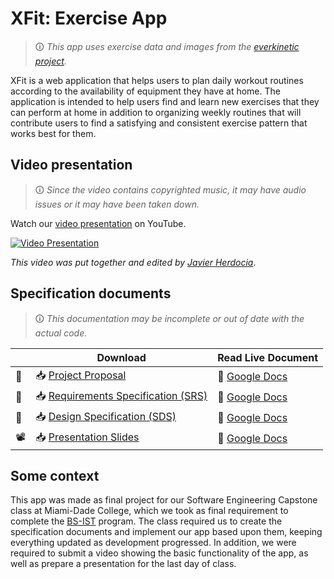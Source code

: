 # XFit: Exercise App

> 🛈 _This app uses exercise data and images from the [everkinetic project][everkinetic]._

XFit is a web application that helps users to plan daily workout routines according to the availability of equipment they have at home. The application is intended to help users find and learn new exercises that they can perform at home in addition to organizing weekly routines that will contribute users to find a satisfying and consistent exercise pattern that works best for them.

## Video presentation

> 🛈 _Since the video contains copyrighted music, it may have audio issues or it may have been taken down._

Watch our [video presentation][video] on YouTube.

[![Video Presentation](doc/image/search-exercise-text.gif)][video]

_This video was put together and edited by [Javier Herdocia]_.

## Specification documents

> 🛈 _This documentation may be incomplete or out of date with the actual code._

|                  | Download                                             | Read Live Document                      |
| ---------------- | ---------------------------------------------------- | --------------------------------------- |
| :green_book:     | :inbox_tray: [Project Proposal][pp]                  | :page_facing_up: [Google Docs][doc-pp]  |
| :orange_book:    | :inbox_tray: [Requirements Specification (SRS)][srs] | :page_facing_up: [Google Docs][doc-srs] |
| :blue_book:      | :inbox_tray: [Design Specification (SDS)][sds]       | :page_facing_up: [Google Docs][doc-sds] |
| :film_projector: | :inbox_tray: [Presentation Slides][ppt]              | :page_facing_up: [Google Docs][doc-ppt] |

## Some context

This app was made as final project for our Software Engineering Capstone class at Miami-Dade College, which we took as final requirement to complete the [BS-IST] program. The class required us to create the specification documents and implement our app based upon them, keeping everything updated as development progressed. In addition, we were required to submit a video showing the basic functionality of the app, as well as prepare a presentation for the last day of class.

[everkinetic]: https://github.com/everkinetic/data
[doc-pp]: https://docs.google.com/document/d/1JU6bUfAJ3WsWc5rTVp8YEJtbf5AVE04W_odEfbsUdvY/edit?usp=sharing
[doc-sds]: https://docs.google.com/document/d/1-kb4zmWbtf8pp8uU-9Csb3VM_Z2sh3j_4M6zP62ttr0/edit?usp=sharing
[doc-srs]: https://docs.google.com/document/d/11eM89-DOmFLD2qMwNy11iA_x2T58mnSzXNiolyt6MYw/edit?usp=sharing
[doc-ppt]: https://docs.google.com/presentation/d/1uTlKeWuk_Zw0lqMdfq7z5JFDRKisTkQH_XBdZgh5VkE/edit?usp=sharing
[pp]: doc/ProjectProposal/document.docx?raw=true
[sds]: doc/SRS-SoftwareRequirementsSpecification/document.docx?raw=true
[srs]: doc/SDS-SoftwareDesignSpecification.docx?raw=true
[ppt]: doc/Presentation.pptx?raw=true
[video]: https://youtu.be/DOjRybasZpA
[bs-ist]: https://www.mdc.edu/softwareengineering/
[reiniel fernandez]: https://github.com/reinielfc
[javier herdocia]: https://github.com/JHerdocia112
[mario orellana]: https://github.com/Avelle1
[gustavo zapata]: https://github.com/gustavoza

